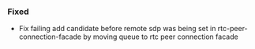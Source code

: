 ### Fixed
- Fix failing add candidate before remote sdp was being set in rtc-peer-connection-facade by moving queue to rtc peer connection facade
